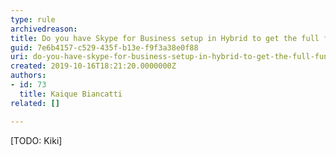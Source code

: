 ```yaml
---
type: rule
archivedreason: 
title: Do you have Skype for Business setup in Hybrid to get the full functionality out of Teams?
guid: 7e6b4157-c529-435f-b13e-f9f3a38e0f88
uri: do-you-have-skype-for-business-setup-in-hybrid-to-get-the-full-functionality-out-of-teams
created: 2019-10-16T18:21:20.0000000Z
authors:
- id: 73
  title: Kaique Biancatti
related: []

---
```



[TODO&#58; Kiki]<br>
<br><excerpt class='endintro'></excerpt><br>




